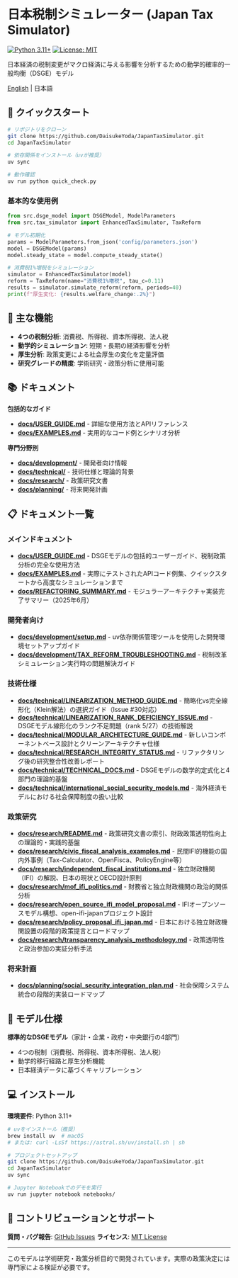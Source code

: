 # 日本税制シミュレーター (Japan Tax Simulator)

[![Python 3.11+](https://img.shields.io/badge/python-3.11+-blue.svg)](https://www.python.org/downloads/)
[![License: MIT](https://img.shields.io/badge/License-MIT-yellow.svg)](https://opensource.org/licenses/MIT)

日本経済の税制変更がマクロ経済に与える影響を分析するための動学的確率的一般均衡（DSGE）モデル

[English](README_EN.md) | 日本語

## 🚀 クイックスタート

```bash
# リポジトリをクローン
git clone https://github.com/DaisukeYoda/JapanTaxSimulator.git
cd JapanTaxSimulator

# 依存関係をインストール（uvが推奨）
uv sync

# 動作確認
uv run python quick_check.py
```

### 基本的な使用例

```python
from src.dsge_model import DSGEModel, ModelParameters
from src.tax_simulator import EnhancedTaxSimulator, TaxReform

# モデル初期化
params = ModelParameters.from_json('config/parameters.json')
model = DSGEModel(params)
model.steady_state = model.compute_steady_state()

# 消費税1%増税をシミュレーション
simulator = EnhancedTaxSimulator(model)
reform = TaxReform(name="消費税1%増税", tau_c=0.11)
results = simulator.simulate_reform(reform, periods=40)
print(f"厚生変化: {results.welfare_change:.2%}")
```

## 📖 主な機能

- **4つの税制分析**: 消費税、所得税、資本所得税、法人税
- **動学的シミュレーション**: 短期・長期の経済影響を分析
- **厚生分析**: 政策変更による社会厚生の変化を定量評価
- **研究グレードの精度**: 学術研究・政策分析に使用可能

## 📚 ドキュメント

**包括的なガイド**
- **[docs/USER_GUIDE.md](docs/USER_GUIDE.md)** - 詳細な使用方法とAPIリファレンス
- **[docs/EXAMPLES.md](docs/EXAMPLES.md)** - 実用的なコード例とシナリオ分析

**専門分野別**
- **[docs/development/](docs/development/)** - 開発者向け情報
- **[docs/technical/](docs/technical/)** - 技術仕様と理論的背景
- **[docs/research/](docs/research/)** - 政策研究文書
- **[docs/planning/](docs/planning/)** - 将来開発計画

## 📋 ドキュメント一覧

### メインドキュメント
- **[docs/USER_GUIDE.md](docs/USER_GUIDE.md)** - DSGEモデルの包括的ユーザーガイド、税制政策分析の完全な使用方法
- **[docs/EXAMPLES.md](docs/EXAMPLES.md)** - 実際にテストされたAPIコード例集、クイックスタートから高度なシミュレーションまで
- **[docs/REFACTORING_SUMMARY.md](docs/REFACTORING_SUMMARY.md)** - モジュラーアーキテクチャ実装完了サマリー（2025年6月）

### 開発者向け
- **[docs/development/setup.md](docs/development/setup.md)** - uv依存関係管理ツールを使用した開発環境セットアップガイド
- **[docs/development/TAX_REFORM_TROUBLESHOOTING.md](docs/development/TAX_REFORM_TROUBLESHOOTING.md)** - 税制改革シミュレーション実行時の問題解決ガイド

### 技術仕様
- **[docs/technical/LINEARIZATION_METHOD_GUIDE.md](docs/technical/LINEARIZATION_METHOD_GUIDE.md)** - 簡略化vs完全線形化（Klein解法）の選択ガイド（Issue #30対応）
- **[docs/technical/LINEARIZATION_RANK_DEFICIENCY_ISSUE.md](docs/technical/LINEARIZATION_RANK_DEFICIENCY_ISSUE.md)** - DSGEモデル線形化のランク不足問題（rank 5/27）の技術解説
- **[docs/technical/MODULAR_ARCHITECTURE_GUIDE.md](docs/technical/MODULAR_ARCHITECTURE_GUIDE.md)** - 新しいコンポーネントベース設計とクリーンアーキテクチャ仕様
- **[docs/technical/RESEARCH_INTEGRITY_STATUS.md](docs/technical/RESEARCH_INTEGRITY_STATUS.md)** - リファクタリング後の研究整合性改善レポート
- **[docs/technical/TECHNICAL_DOCS.md](docs/technical/TECHNICAL_DOCS.md)** - DSGEモデルの数学的定式化と4部門の理論的基盤
- **[docs/technical/international_social_security_models.md](docs/technical/international_social_security_models.md)** - 海外経済モデルにおける社会保障制度の扱い比較

### 政策研究
- **[docs/research/README.md](docs/research/README.md)** - 政策研究文書の索引、財政政策透明性向上の理論的・実践的基盤
- **[docs/research/civic_fiscal_analysis_examples.md](docs/research/civic_fiscal_analysis_examples.md)** - 民間IFI的機能の国内外事例（Tax-Calculator、OpenFisca、PolicyEngine等）
- **[docs/research/independent_fiscal_institutions.md](docs/research/independent_fiscal_institutions.md)** - 独立財政機関（IFI）の解説、日本の現状とOECD設計原則
- **[docs/research/mof_ifi_politics.md](docs/research/mof_ifi_politics.md)** - 財務省と独立財政機関の政治的関係分析
- **[docs/research/open_source_ifi_model_proposal.md](docs/research/open_source_ifi_model_proposal.md)** - IFIオープンソースモデル構想、open-ifi-japanプロジェクト設計
- **[docs/research/policy_proposal_ifi_japan.md](docs/research/policy_proposal_ifi_japan.md)** - 日本における独立財政機関設置の段階的政策提言とロードマップ
- **[docs/research/transparency_analysis_methodology.md](docs/research/transparency_analysis_methodology.md)** - 政策透明性と政治参加の実証分析手法

### 将来計画
- **[docs/planning/social_security_integration_plan.md](docs/planning/social_security_integration_plan.md)** - 社会保障システム統合の段階的実装ロードマップ

## 🔧 モデル仕様

**標準的なDSGEモデル**（家計・企業・政府・中央銀行の4部門）
- 4つの税制（消費税、所得税、資本所得税、法人税）
- 動学的移行経路と厚生分析機能
- 日本経済データに基づくキャリブレーション

## 💻 インストール

**環境要件**: Python 3.11+

```bash
# uvをインストール（推奨）
brew install uv  # macOS
# または: curl -LsSf https://astral.sh/uv/install.sh | sh

# プロジェクトセットアップ
git clone https://github.com/DaisukeYoda/JapanTaxSimulator.git
cd JapanTaxSimulator
uv sync

# Jupyter Notebookでのデモを実行
uv run jupyter notebook notebooks/
```

## 🤝 コントリビューションとサポート

**質問・バグ報告**: [GitHub Issues](https://github.com/DaisukeYoda/JapanTaxSimulator/issues)
**ライセンス**: [MIT License](LICENSE)

---

このモデルは学術研究・政策分析目的で開発されています。実際の政策決定には専門家による検証が必要です。